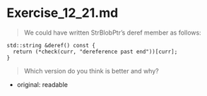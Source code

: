 # Exercise_12_21.md
> We could have written StrBlobPtr’s deref member as follows:
```
std::string &deref() const { 
  return (*check(curr, "dereference past end"))[curr]; 
}
```
>Which version do you think is better and why?
- original: readable